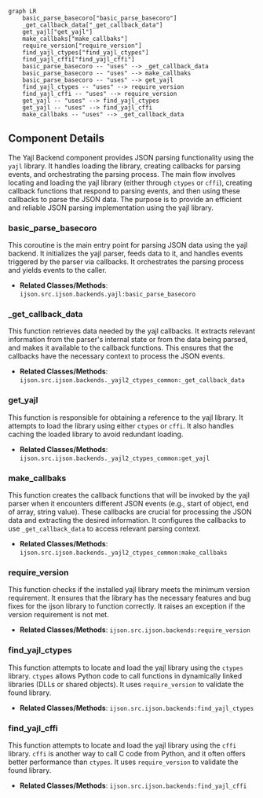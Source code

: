 ```mermaid
graph LR
    basic_parse_basecoro["basic_parse_basecoro"]
    _get_callback_data["_get_callback_data"]
    get_yajl["get_yajl"]
    make_callbaks["make_callbaks"]
    require_version["require_version"]
    find_yajl_ctypes["find_yajl_ctypes"]
    find_yajl_cffi["find_yajl_cffi"]
    basic_parse_basecoro -- "uses" --> _get_callback_data
    basic_parse_basecoro -- "uses" --> make_callbaks
    basic_parse_basecoro -- "uses" --> get_yajl
    find_yajl_ctypes -- "uses" --> require_version
    find_yajl_cffi -- "uses" --> require_version
    get_yajl -- "uses" --> find_yajl_ctypes
    get_yajl -- "uses" --> find_yajl_cffi
    make_callbaks -- "uses" --> _get_callback_data
```

## Component Details

The Yajl Backend component provides JSON parsing functionality using the `yajl` library. It handles loading the library, creating callbacks for parsing events, and orchestrating the parsing process. The main flow involves locating and loading the yajl library (either through `ctypes` or `cffi`), creating callback functions that respond to parsing events, and then using these callbacks to parse the JSON data. The purpose is to provide an efficient and reliable JSON parsing implementation using the yajl library.

### basic_parse_basecoro
This coroutine is the main entry point for parsing JSON data using the yajl backend. It initializes the yajl parser, feeds data to it, and handles events triggered by the parser via callbacks. It orchestrates the parsing process and yields events to the caller.
- **Related Classes/Methods**: `ijson.src.ijson.backends.yajl:basic_parse_basecoro`

### _get_callback_data
This function retrieves data needed by the yajl callbacks. It extracts relevant information from the parser's internal state or from the data being parsed, and makes it available to the callback functions. This ensures that the callbacks have the necessary context to process the JSON events.
- **Related Classes/Methods**: `ijson.src.ijson.backends._yajl2_ctypes_common:_get_callback_data`

### get_yajl
This function is responsible for obtaining a reference to the yajl library. It attempts to load the library using either `ctypes` or `cffi`. It also handles caching the loaded library to avoid redundant loading.
- **Related Classes/Methods**: `ijson.src.ijson.backends._yajl2_ctypes_common:get_yajl`

### make_callbaks
This function creates the callback functions that will be invoked by the yajl parser when it encounters different JSON events (e.g., start of object, end of array, string value). These callbacks are crucial for processing the JSON data and extracting the desired information. It configures the callbacks to use `_get_callback_data` to access relevant parsing context.
- **Related Classes/Methods**: `ijson.src.ijson.backends._yajl2_ctypes_common:make_callbaks`

### require_version
This function checks if the installed yajl library meets the minimum version requirement. It ensures that the library has the necessary features and bug fixes for the ijson library to function correctly. It raises an exception if the version requirement is not met.
- **Related Classes/Methods**: `ijson.src.ijson.backends:require_version`

### find_yajl_ctypes
This function attempts to locate and load the yajl library using the `ctypes` library. `ctypes` allows Python code to call functions in dynamically linked libraries (DLLs or shared objects). It uses `require_version` to validate the found library.
- **Related Classes/Methods**: `ijson.src.ijson.backends:find_yajl_ctypes`

### find_yajl_cffi
This function attempts to locate and load the yajl library using the `cffi` library. `cffi` is another way to call C code from Python, and it often offers better performance than `ctypes`. It uses `require_version` to validate the found library.
- **Related Classes/Methods**: `ijson.src.ijson.backends:find_yajl_cffi`
